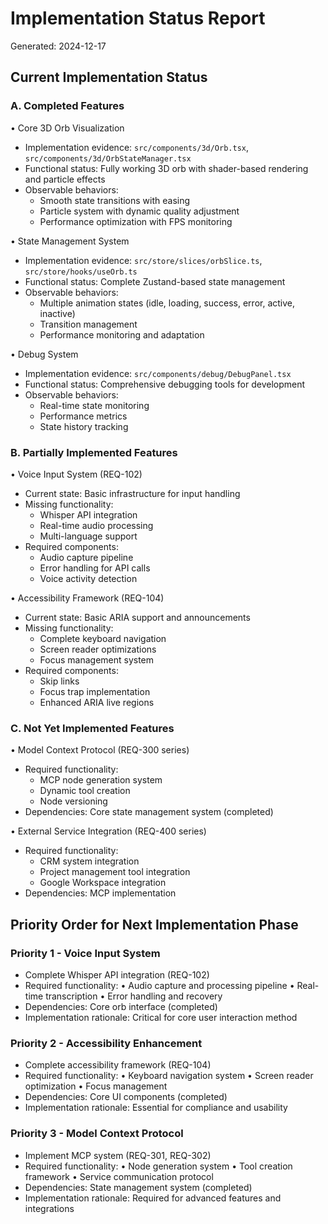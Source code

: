 # Implementation Status Report
Generated: 2024-12-17

## Current Implementation Status

### A. Completed Features
• Core 3D Orb Visualization
  - Implementation evidence: `src/components/3d/Orb.tsx`, `src/components/3d/OrbStateManager.tsx`
  - Functional status: Fully working 3D orb with shader-based rendering and particle effects
  - Observable behaviors: 
    - Smooth state transitions with easing
    - Particle system with dynamic quality adjustment
    - Performance optimization with FPS monitoring

• State Management System
  - Implementation evidence: `src/store/slices/orbSlice.ts`, `src/store/hooks/useOrb.ts`
  - Functional status: Complete Zustand-based state management
  - Observable behaviors:
    - Multiple animation states (idle, loading, success, error, active, inactive)
    - Transition management
    - Performance monitoring and adaptation

• Debug System
  - Implementation evidence: `src/components/debug/DebugPanel.tsx`
  - Functional status: Comprehensive debugging tools for development
  - Observable behaviors:
    - Real-time state monitoring
    - Performance metrics
    - State history tracking

### B. Partially Implemented Features
• Voice Input System (REQ-102)
  - Current state: Basic infrastructure for input handling
  - Missing functionality:
    - Whisper API integration
    - Real-time audio processing
    - Multi-language support
  - Required components:
    - Audio capture pipeline
    - Error handling for API calls
    - Voice activity detection

• Accessibility Framework (REQ-104)
  - Current state: Basic ARIA support and announcements
  - Missing functionality:
    - Complete keyboard navigation
    - Screen reader optimizations
    - Focus management system
  - Required components:
    - Skip links
    - Focus trap implementation
    - Enhanced ARIA live regions

### C. Not Yet Implemented Features
• Model Context Protocol (REQ-300 series)
  - Required functionality:
    - MCP node generation system
    - Dynamic tool creation
    - Node versioning
  - Dependencies: Core state management system (completed)

• External Service Integration (REQ-400 series)
  - Required functionality:
    - CRM system integration
    - Project management tool integration
    - Google Workspace integration
  - Dependencies: MCP implementation

## Priority Order for Next Implementation Phase

### Priority 1 - Voice Input System
- Complete Whisper API integration (REQ-102)
- Required functionality:
  • Audio capture and processing pipeline
  • Real-time transcription
  • Error handling and recovery
- Dependencies: Core orb interface (completed)
- Implementation rationale: Critical for core user interaction method

### Priority 2 - Accessibility Enhancement
- Complete accessibility framework (REQ-104)
- Required functionality:
  • Keyboard navigation system
  • Screen reader optimization
  • Focus management
- Dependencies: Core UI components (completed)
- Implementation rationale: Essential for compliance and usability

### Priority 3 - Model Context Protocol
- Implement MCP system (REQ-301, REQ-302)
- Required functionality:
  • Node generation system
  • Tool creation framework
  • Service communication protocol
- Dependencies: State management system (completed)
- Implementation rationale: Required for advanced features and integrations
